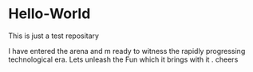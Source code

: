 # Hello-World
This is just a test repositary


I have entered the arena and m ready to witness the rapidly progressing technological era.
Lets unleash the Fun which it brings with it .
cheers
